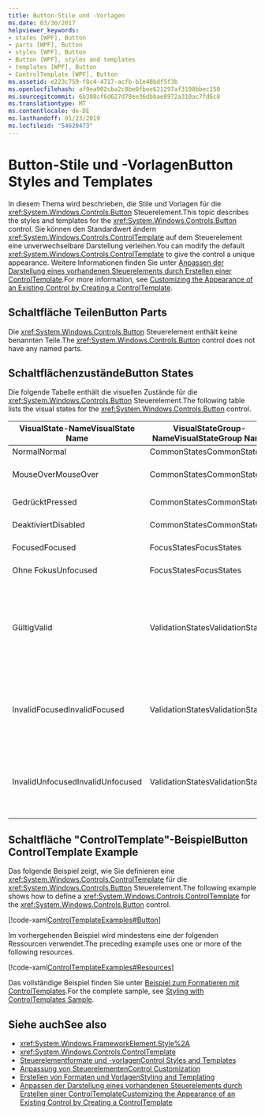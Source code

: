 ```yaml
---
title: Button-Stile und -Vorlagen
ms.date: 03/30/2017
helpviewer_keywords:
- states [WPF], Button
- parts [WPF], Button
- styles [WPF], Button
- Button [WPF], styles and templates
- templates [WPF], Button
- ControlTemplate [WPF], Button
ms.assetid: e223c759-f8c4-4717-acfb-b1e40bdf5f3b
ms.openlocfilehash: af9ea902cba2c8be0fbee621297af3198bbec150
ms.sourcegitcommit: 6b308cf6d627d78ee36dbbae8972a310ac7fd6c8
ms.translationtype: MT
ms.contentlocale: de-DE
ms.lasthandoff: 01/23/2019
ms.locfileid: "54620473"
---
```

# <a name="button-styles-and-templates"></a><span data-ttu-id="6944e-102">Button-Stile und -Vorlagen</span><span class="sxs-lookup"><span data-stu-id="6944e-102">Button Styles and Templates</span></span>
<span data-ttu-id="6944e-103">In diesem Thema wird beschrieben, die Stile und Vorlagen für die <xref:System.Windows.Controls.Button> Steuerelement.</span><span class="sxs-lookup"><span data-stu-id="6944e-103">This topic describes the styles and templates for the <xref:System.Windows.Controls.Button> control.</span></span> <span data-ttu-id="6944e-104">Sie können den Standardwert ändern <xref:System.Windows.Controls.ControlTemplate> auf dem Steuerelement eine unverwechselbare Darstellung verleihen.</span><span class="sxs-lookup"><span data-stu-id="6944e-104">You can modify the default <xref:System.Windows.Controls.ControlTemplate> to give the control a unique appearance.</span></span> <span data-ttu-id="6944e-105">Weitere Informationen finden Sie unter [Anpassen der Darstellung eines vorhandenen Steuerelements durch Erstellen einer ControlTemplate](../../../../docs/framework/wpf/controls/customizing-the-appearance-of-an-existing-control.md).</span><span class="sxs-lookup"><span data-stu-id="6944e-105">For more information, see [Customizing the Appearance of an Existing Control by Creating a ControlTemplate](../../../../docs/framework/wpf/controls/customizing-the-appearance-of-an-existing-control.md).</span></span>  
  
## <a name="button-parts"></a><span data-ttu-id="6944e-106">Schaltfläche Teilen</span><span class="sxs-lookup"><span data-stu-id="6944e-106">Button Parts</span></span>  
 <span data-ttu-id="6944e-107">Die <xref:System.Windows.Controls.Button> Steuerelement enthält keine benannten Teile.</span><span class="sxs-lookup"><span data-stu-id="6944e-107">The <xref:System.Windows.Controls.Button> control does not have any named parts.</span></span>  
  
## <a name="button-states"></a><span data-ttu-id="6944e-108">Schaltflächenzustände</span><span class="sxs-lookup"><span data-stu-id="6944e-108">Button States</span></span>  
 <span data-ttu-id="6944e-109">Die folgende Tabelle enthält die visuellen Zustände für die <xref:System.Windows.Controls.Button> Steuerelement.</span><span class="sxs-lookup"><span data-stu-id="6944e-109">The following table lists the visual states for the <xref:System.Windows.Controls.Button> control.</span></span>  
  
|<span data-ttu-id="6944e-110">VisualState-Name</span><span class="sxs-lookup"><span data-stu-id="6944e-110">VisualState Name</span></span>|<span data-ttu-id="6944e-111">VisualStateGroup-Name</span><span class="sxs-lookup"><span data-stu-id="6944e-111">VisualStateGroup Name</span></span>|<span data-ttu-id="6944e-112">Beschreibung</span><span class="sxs-lookup"><span data-stu-id="6944e-112">Description</span></span>|  
|-|-|-|  
|<span data-ttu-id="6944e-113">Normal</span><span class="sxs-lookup"><span data-stu-id="6944e-113">Normal</span></span>|<span data-ttu-id="6944e-114">CommonStates</span><span class="sxs-lookup"><span data-stu-id="6944e-114">CommonStates</span></span>|<span data-ttu-id="6944e-115">Der Standardzustand</span><span class="sxs-lookup"><span data-stu-id="6944e-115">The default state.</span></span>|  
|<span data-ttu-id="6944e-116">MouseOver</span><span class="sxs-lookup"><span data-stu-id="6944e-116">MouseOver</span></span>|<span data-ttu-id="6944e-117">CommonStates</span><span class="sxs-lookup"><span data-stu-id="6944e-117">CommonStates</span></span>|<span data-ttu-id="6944e-118">Der Mauszeiger ist über dem Steuerelement positioniert.</span><span class="sxs-lookup"><span data-stu-id="6944e-118">The mouse pointer is positioned over the control.</span></span>|  
|<span data-ttu-id="6944e-119">Gedrückt</span><span class="sxs-lookup"><span data-stu-id="6944e-119">Pressed</span></span>|<span data-ttu-id="6944e-120">CommonStates</span><span class="sxs-lookup"><span data-stu-id="6944e-120">CommonStates</span></span>|<span data-ttu-id="6944e-121">Das Steuerelement wird gedrückt.</span><span class="sxs-lookup"><span data-stu-id="6944e-121">The control is pressed.</span></span>|  
|<span data-ttu-id="6944e-122">Deaktiviert</span><span class="sxs-lookup"><span data-stu-id="6944e-122">Disabled</span></span>|<span data-ttu-id="6944e-123">CommonStates</span><span class="sxs-lookup"><span data-stu-id="6944e-123">CommonStates</span></span>|<span data-ttu-id="6944e-124">Das Steuerelement ist deaktiviert.</span><span class="sxs-lookup"><span data-stu-id="6944e-124">The control is disabled.</span></span>|  
|<span data-ttu-id="6944e-125">Focused</span><span class="sxs-lookup"><span data-stu-id="6944e-125">Focused</span></span>|<span data-ttu-id="6944e-126">FocusStates</span><span class="sxs-lookup"><span data-stu-id="6944e-126">FocusStates</span></span>|<span data-ttu-id="6944e-127">Der Fokus liegt auf dem Steuerelement.</span><span class="sxs-lookup"><span data-stu-id="6944e-127">The control has focus.</span></span>|  
|<span data-ttu-id="6944e-128">Ohne Fokus</span><span class="sxs-lookup"><span data-stu-id="6944e-128">Unfocused</span></span>|<span data-ttu-id="6944e-129">FocusStates</span><span class="sxs-lookup"><span data-stu-id="6944e-129">FocusStates</span></span>|<span data-ttu-id="6944e-130">Der Fokus liegt nicht auf dem Steuerelement.</span><span class="sxs-lookup"><span data-stu-id="6944e-130">The control does not have focus.</span></span>|  
|<span data-ttu-id="6944e-131">Gültig</span><span class="sxs-lookup"><span data-stu-id="6944e-131">Valid</span></span>|<span data-ttu-id="6944e-132">ValidationStates</span><span class="sxs-lookup"><span data-stu-id="6944e-132">ValidationStates</span></span>|<span data-ttu-id="6944e-133">Das Steuerelement verwendet die <xref:System.Windows.Controls.Validation> Klasse und die <xref:System.Windows.Controls.Validation.HasError%2A?displayProperty=nameWithType> angefügte Eigenschaft `false`.</span><span class="sxs-lookup"><span data-stu-id="6944e-133">The control uses the <xref:System.Windows.Controls.Validation> class and the <xref:System.Windows.Controls.Validation.HasError%2A?displayProperty=nameWithType> attached property is `false`.</span></span>|  
|<span data-ttu-id="6944e-134">InvalidFocused</span><span class="sxs-lookup"><span data-stu-id="6944e-134">InvalidFocused</span></span>|<span data-ttu-id="6944e-135">ValidationStates</span><span class="sxs-lookup"><span data-stu-id="6944e-135">ValidationStates</span></span>|<span data-ttu-id="6944e-136">Die <xref:System.Windows.Controls.Validation.HasError%2A?displayProperty=nameWithType> angefügte Eigenschaft `true` und das Steuerelement den Fokus besitzt.</span><span class="sxs-lookup"><span data-stu-id="6944e-136">The <xref:System.Windows.Controls.Validation.HasError%2A?displayProperty=nameWithType> attached property is `true` and the control has focus.</span></span>|  
|<span data-ttu-id="6944e-137">InvalidUnfocused</span><span class="sxs-lookup"><span data-stu-id="6944e-137">InvalidUnfocused</span></span>|<span data-ttu-id="6944e-138">ValidationStates</span><span class="sxs-lookup"><span data-stu-id="6944e-138">ValidationStates</span></span>|<span data-ttu-id="6944e-139">Die <xref:System.Windows.Controls.Validation.HasError%2A?displayProperty=nameWithType> angefügte Eigenschaft `true` und das Steuerelement keinen Fokus besitzt.</span><span class="sxs-lookup"><span data-stu-id="6944e-139">The <xref:System.Windows.Controls.Validation.HasError%2A?displayProperty=nameWithType> attached property is `true` and the control does not have focus.</span></span>|  
  
## <a name="button-controltemplate-example"></a><span data-ttu-id="6944e-140">Schaltfläche "ControlTemplate"-Beispiel</span><span class="sxs-lookup"><span data-stu-id="6944e-140">Button ControlTemplate Example</span></span>  
 <span data-ttu-id="6944e-141">Das folgende Beispiel zeigt, wie Sie definieren eine <xref:System.Windows.Controls.ControlTemplate> für die <xref:System.Windows.Controls.Button> Steuerelement.</span><span class="sxs-lookup"><span data-stu-id="6944e-141">The following example shows how to define a <xref:System.Windows.Controls.ControlTemplate> for the <xref:System.Windows.Controls.Button> control.</span></span>  
  
 [!code-xaml[ControlTemplateExamples#Button](../../../../samples/snippets/csharp/VS_Snippets_Wpf/ControlTemplateExamples/CS/resources/button.xaml#button)]  
  
 <span data-ttu-id="6944e-142">Im vorhergehenden Beispiel wird mindestens eine der folgenden Ressourcen verwendet.</span><span class="sxs-lookup"><span data-stu-id="6944e-142">The preceding example uses one or more of the following resources.</span></span>  
  
 [!code-xaml[ControlTemplateExamples#Resources](../../../../samples/snippets/csharp/VS_Snippets_Wpf/ControlTemplateExamples/CS/resources/shared.xaml#resources)]  
  
 <span data-ttu-id="6944e-143">Das vollständige Beispiel finden Sie unter [Beispiel zum Formatieren mit ControlTemplates](https://github.com/Microsoft/WPF-Samples/tree/master/Styles%20&%20Templates/IntroToStylingAndTemplating).</span><span class="sxs-lookup"><span data-stu-id="6944e-143">For the complete sample, see [Styling with ControlTemplates Sample](https://github.com/Microsoft/WPF-Samples/tree/master/Styles%20&%20Templates/IntroToStylingAndTemplating).</span></span>  
  
## <a name="see-also"></a><span data-ttu-id="6944e-144">Siehe auch</span><span class="sxs-lookup"><span data-stu-id="6944e-144">See also</span></span>
- <xref:System.Windows.FrameworkElement.Style%2A>
- <xref:System.Windows.Controls.ControlTemplate>
- [<span data-ttu-id="6944e-145">Steuerelementformate und -vorlagen</span><span class="sxs-lookup"><span data-stu-id="6944e-145">Control Styles and Templates</span></span>](../../../../docs/framework/wpf/controls/control-styles-and-templates.md)
- [<span data-ttu-id="6944e-146">Anpassung von Steuerelementen</span><span class="sxs-lookup"><span data-stu-id="6944e-146">Control Customization</span></span>](../../../../docs/framework/wpf/controls/control-customization.md)
- [<span data-ttu-id="6944e-147">Erstellen von Formaten und Vorlagen</span><span class="sxs-lookup"><span data-stu-id="6944e-147">Styling and Templating</span></span>](../../../../docs/framework/wpf/controls/styling-and-templating.md)
- [<span data-ttu-id="6944e-148">Anpassen der Darstellung eines vorhandenen Steuerelements durch Erstellen einer ControlTemplate</span><span class="sxs-lookup"><span data-stu-id="6944e-148">Customizing the Appearance of an Existing Control by Creating a ControlTemplate</span></span>](../../../../docs/framework/wpf/controls/customizing-the-appearance-of-an-existing-control.md)
